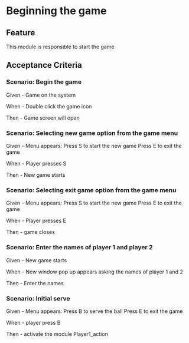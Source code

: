 # Beginning the game

## Feature

This module is responsible to start the game

## Acceptance Criteria

### Scenario: Begin the game

  Given - Game on the system

  When - Double click the game icon

  Then - Game screen will open

### Scenario: Selecting new game option from the game menu

  Given - Menu appears:
  Press S to start the new game
  Press E to exit the game

  When - Player presses S

  Then - New game starts
  
### Scenario: Selecting exit game option from the game menu

  Given - Menu appears:
  Press S to start the new game
  Press E to exit the game

  When - Player presses E

  Then - game closes
  
### Scenario: Enter the names of player 1 and player 2

  Given - New game starts

  When - New window pop up appears asking the names of player 1 and 2

  Then - Enter the names

### Scenario: Initial serve

  Given - Menu appears:
  Press B to serve the ball
  Press E to exit the game

  When - player press B

  Then - activate the module Player1_action
